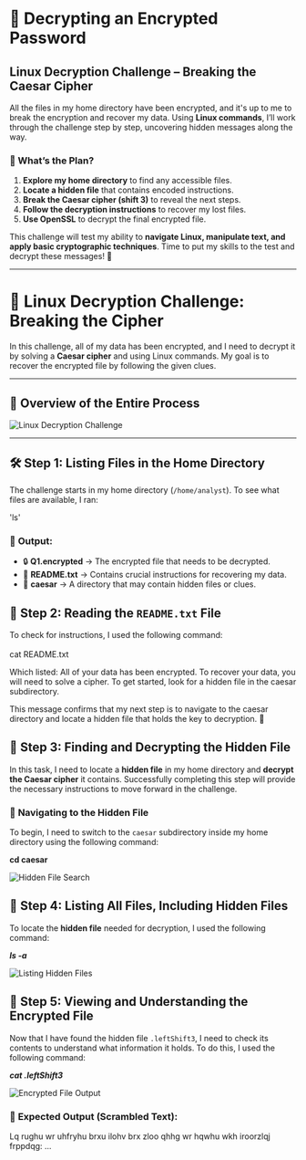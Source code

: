 # 🔐 Decrypting an Encrypted Password  
## **Linux Decryption Challenge – Breaking the Caesar Cipher**  

All the files in my home directory have been encrypted, and it's up to me to break the encryption and recover my data. Using **Linux commands**, I’ll work through the challenge step by step, uncovering hidden messages along the way.

### **🔎 What’s the Plan?**  
1. **Explore my home directory** to find any accessible files.  
2. **Locate a hidden file** that contains encoded instructions.  
3. **Break the Caesar cipher (shift 3)** to reveal the next steps.  
4. **Follow the decryption instructions** to recover my lost files.  
5. **Use OpenSSL** to decrypt the final encrypted file.  

This challenge will test my ability to **navigate Linux, manipulate text, and apply basic cryptographic techniques**. Time to put my skills to the test and decrypt these messages! 🚀  

---

# 🔐 **Linux Decryption Challenge: Breaking the Cipher**  
In this challenge, all of my data has been encrypted, and I need to decrypt it by solving a **Caesar cipher** and using Linux commands. My goal is to recover the encrypted file by following the given clues.

---

## 📸 **Overview of the Entire Process**  
![Linux Decryption Challenge](https://i.imgur.com/PSqbMFO.png)  

---

## 🛠️ **Step 1: Listing Files in the Home Directory**  
The challenge starts in my home directory (`/home/analyst`). To see what files are available, I ran:  

'ls'

### 📂 **Output:**
- 🔒 **Q1.encrypted** → The encrypted file that needs to be decrypted.  
- 📜 **README.txt** → Contains crucial instructions for recovering my data.  
- 📁 **caesar** → A directory that may contain hidden files or clues.

## 📖 Step 2: Reading the `README.txt` File  

To check for instructions, I used the following command:  
<br>cat README.txt</br>

Which listed:
All of your data has been encrypted.
To recover your data, you will need to solve a cipher.
To get started, look for a hidden file in the caesar subdirectory.

This message confirms that my next step is to navigate to the caesar directory and locate a hidden file that holds the key to decryption. 🔎

## 🔎 Step 3: Finding and Decrypting the Hidden File  

In this task, I need to locate a **hidden file** in my home directory and **decrypt the Caesar cipher** it contains. Successfully completing this step will provide the necessary instructions to move forward in the challenge.

### 📂 **Navigating to the Hidden File**  
To begin, I need to switch to the `caesar` subdirectory inside my home directory using the following command:  

**cd caesar**

![Hidden File Search](https://i.imgur.com/6XGHtNY.png)

## 📂 Step 4: Listing All Files, Including Hidden Files  

To locate the **hidden file** needed for decryption, I used the following command:

***ls -a***

![Listing Hidden Files](https://i.imgur.com/UgJALuG.png)

## 🔐 Step 5: Viewing and Understanding the Encrypted File  

Now that I have found the hidden file `.leftShift3`, I need to check its contents to understand what information it holds. To do this, I used the following command:

***cat .leftShift3***

![Encrypted File Output](https://i.imgur.com/Od7i3LQ.png)

### 📂 **Expected Output (Scrambled Text):**
Lq rughu wr uhfryhu brxu ilohv brx zloo qhhg wr hqwhu wkh iroorzlqj frppdqg:
...





























